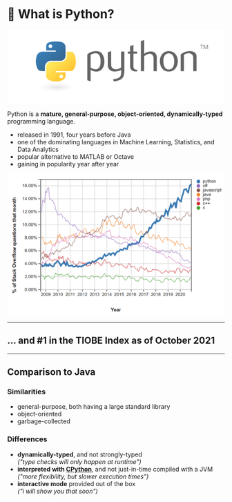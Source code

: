 <!-- .slide: id="what-is-python" -->

# 🐍 What is Python?
<!-- .element: class="headline" -->

![](images/python-logo.png) <!-- .element style="height: 5em; margin-bottom: -1em;" -->

Python is a **mature, general-purpose, object-oriented, dynamically-typed** programming language.

- released in 1991, four years before Java
- one of the dominating languages in Machine Learning, Statistics, and Data Analytics
- popular alternative to MATLAB or Octave
- gaining in popularity year after year

<img class="r-stretch" src="images/python-popularity.png">

---

<!-- .slide: data-background-iframe="https://www.tiobe.com/tiobe-index/" data-background-interactive -->

## ... and #1 in the TIOBE Index as of October 2021
<!-- .element: class="headline" -->

---

## Comparison to Java

### Similarities

- general-purpose, both having a large standard library
- object-oriented
- garbage-collected

### Differences

- **dynamically-typed**, and not strongly-typed  
  _("type checks will only happen at runtime")_
- **interpreted with [CPython](https://github.com/python/cpython)**, and not just-in-time compiled with a JVM  
  _("more flexibility, but slower execution times")_
- **interactive mode** provided out of the box  
  _("i will show you that soon")_
